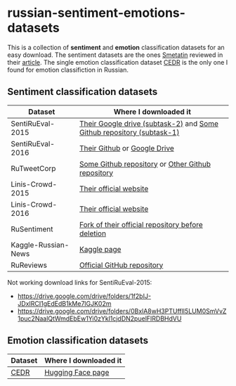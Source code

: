 # russian-sentiment-emotions-datasets

This is a collection of __sentiment__ and __emotion__ classification datasets for an easy download. The sentiment datasets are the ones [Smetatin](https://github.com/sismetanin/sentiment-analysis-in-russian) reviewed in their [article](https://www.sciencedirect.com/science/article/abs/pii/S0306457320309730). The single emotion classification dataset [CEDR](https://www.sciencedirect.com/science/article/pii/S1877050921013247) is the only one I found for emotion classifiction in Russian.


## Sentiment classification datasets

| Dataset  | Where I downloaded it |
| ------------- | ------------- |
| SentiRuEval-2015  | [Their Google drive (subtask-2)](https://drive.google.com/drive/folders/0B7y8Oyhu03y_fjNIeEo3UFZObTVDQXBrSkNxOVlPaVAxNTJPR1Rpd2U1WEktUVNkcjd3Wms) and [Some Github repository (subtask-1)](https://github.com/antongolubev5/Russian-Sentiment-Analysis-Evaluation-Datasets)  |
| SentiRuEval-2016  | [Their Github](https://github.com/mokoron/sentirueval) or [Google Drive](https://drive.google.com/drive/folders/0BxlA8wH3PTUfV1F1UTBwVTJPd3c?resourcekey=0-k9mcoCJ0D8bfaHa9h3fIWw)  |
| RuTweetCorp  | [Some Github repository](https://github.com/Gavroshe/RuTweetCorp) or [Other Github repository](https://github.com/ahlesen/RuTweetCorp) |
| Linis-Crowd-2015  | [Their official website](http://linis-crowd.org/)  |
| Linis-Crowd-2016  | [Their official website](http://linis-crowd.org/)  |
| RuSentiment  | [Fork of their official repository before deletion](https://github.com/strawberrypie/rusentiment)  |
| Kaggle-Russian-News  | [Kaggle page](https://www.kaggle.com/competitions/sentiment-analysis-in-russian/data) |
| RuReviews  | [Official GitHub repository](https://github.com/sismetanin/rureviews)  |

Not working download links for SentiRuEval-2015:

- <https://drive.google.com/drive/folders/1f2bIJ-JDxIRCI1gEdEdB1kMe7lGJK02m>
- <https://drive.google.com/drive/folders/0BxlA8wH3PTUfflI5LUM0SmVvZ1puc2NaalQtWmdEbEw1Yi0zYkl1cjdDN2puelFIRDBHdVU>

## Emotion classification datasets

| Dataset  | Where I downloaded it |
| ------------- | ------------- |
| [CEDR](https://www.sciencedirect.com/science/article/pii/S1877050921013247)  | [Hugging Face page](https://huggingface.co/datasets/cedr) |
